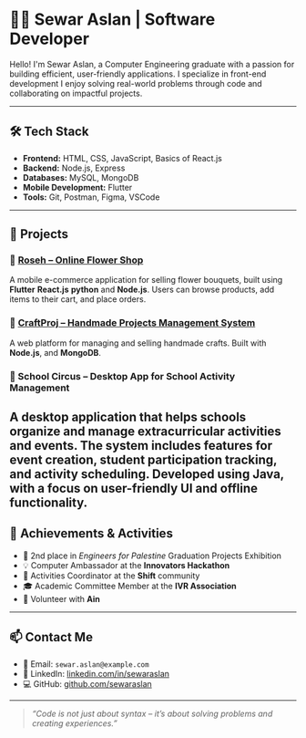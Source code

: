 # 👩‍💻 Sewar Aslan | Software Developer

Hello! I'm Sewar Aslan, a Computer Engineering graduate with a passion for building efficient, user-friendly applications. I specialize in front-end development I enjoy solving real-world problems through code and collaborating on impactful projects.

---

## 🛠️ Tech Stack

- **Frontend:** HTML, CSS, JavaScript, Basics of React.js
- **Backend:** Node.js, Express
- **Databases:** MySQL, MongoDB
- **Mobile Development:** Flutter
- **Tools:** Git, Postman, Figma, VSCode

---

## 🚀 Projects

### 🌹 [Roseh – Online Flower Shop](https://github.com/SewarAslan/roseh)

A mobile e-commerce application for selling flower bouquets, built using **Flutter** **React.js** **python** and **Node.js**. Users can browse products, add items to their cart, and place orders.

### 🧵 [CraftProj – Handmade Projects Management System](https://github.com/SewarAslan/craftProj)

A web platform for managing and selling handmade crafts. Built with **Node.js**, and **MongoDB**.

### 🎪 School Circus – Desktop App for School Activity Management

## A desktop application that helps schools organize and manage extracurricular activities and events. The system includes features for event creation, student participation tracking, and activity scheduling. Developed using **Java**, with a focus on user-friendly UI and offline functionality.

## 🏅 Achievements & Activities

- 🥈 2nd place in _Engineers for Palestine_ Graduation Projects Exhibition
- 💡 Computer Ambassador at the **Innovators Hackathon**
- 🎯 Activities Coordinator at the **Shift** community
- 🎓 Academic Committee Member at the **IVR Association**
- 🤝 Volunteer with **Ain**

---

## 📫 Contact Me

- 📧 Email: `sewar.aslan@example.com`
- 🔗 LinkedIn: [linkedin.com/in/sewaraslan](https://www.linkedin.com/in/sewaraslan)
- 💻 GitHub: [github.com/sewaraslan](https://github.com/sewaraslan)

---

> _“Code is not just about syntax – it’s about solving problems and creating experiences.”_
